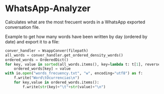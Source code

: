 # WhatsApp-Analyzer

Calculates what are the most frecuent words in a WhatsApp exported conversation file.

Example to get how many words have been written by day (ordered by date) and export it to a file:
```python
conver_handler = WsappConver(filepath)
all_words = conver_handler.get_ordered_density_words()
ordered_words = OrderedDict()
for key, value in sorted(all_words.items(), key=lambda t: t[1], reverse=True):
	ordered_words[key] = value
with io.open("words_frecuency.txt", "w", encoding="utf8") as f:
	f.write("Word\tOcurrencias\n")
	for key,value in ordered_words.items():
		f.write(str(key)+"\t"+str(value)+"\n")
```
